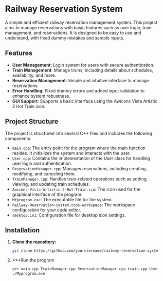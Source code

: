 # Railway Reservation System

A simple and efficient railway reservation management system. This project aims to manage reservations with basic features such as user login, train management, and reservations. It is designed to be easy to use and understand, with fixed dummy mistakes and sample inputs.

## Features

- **User Management**: Login system for users with secure authentication.
- **Train Management**: Manage trains, including details about schedules, availability, and more.
- **Reservation Management**: Simple and intuitive interface to manage reservations.
- **Error Handling**: Fixed dummy errors and added input validation to enhance system robustness.
- **GUI Support**: Supports a basic interface using the Awicons Vista Artistic 2 Hot Train icon.

## Project Structure

The project is structured into several C++ files and includes the following components:

- `main.cpp`: The entry point for the program where the main function resides. It initializes the system and interacts with the user.
- `User.cpp`: Contains the implementation of the User class for handling user login and authentication.
- `ReservationManager.cpp`: Manages reservations, including creating, modifying, and canceling them.
- `TrainManager.cpp`: Handles train-related operations such as adding, viewing, and updating train schedules.
- `Awicons-Vista-Artistic-2-Hot-Train.ico`: The icon used for the graphical interface of the program.
- `MYprogram.exe`: The executable file for the system.
- `Railway-Reservation-System.code-workspace`: The workspace configuration for your code editor.
- `desktop.ini`: Configuration file for desktop icon settings.

## Installation

1. **Clone the repository:**
   ```bash
   git clone https://github.com/yourusername/railway-reservation-system.git

2. ***Run the program 
   ```bash
   g++ main.cpp TrainManager.cpp ReservationManager.cpp train.cpp User.cpp -o Myprogram
   ./Myprogram.exe

